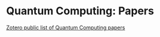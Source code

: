 # Quantum Computing: Papers

[Zotero public list of Quantum Computing papers](https://www.zotero.org/groups/2918545/bruno_rijsman_quantum_resources_list/collections/YB29IF3R)